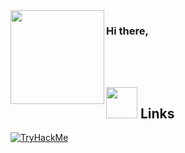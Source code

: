 <img src="https://media.giphy.com/media/edC973xZRBMdCzTuVl/giphy.gif" width="150" align="left">

### Hi there,



<br>
<br>












## <img height="50" src="https://cdnb.artstation.com/p/assets/images/images/017/674/725/original/alvin-aniwa-wolf-running.gif?1556903191"/> Links <br>
[![TryHackMe](https://img.shields.io/badge/-TryHackMe-212C42?logo=TryHackMe)](https://tryhackme.com/p/kyluc)


